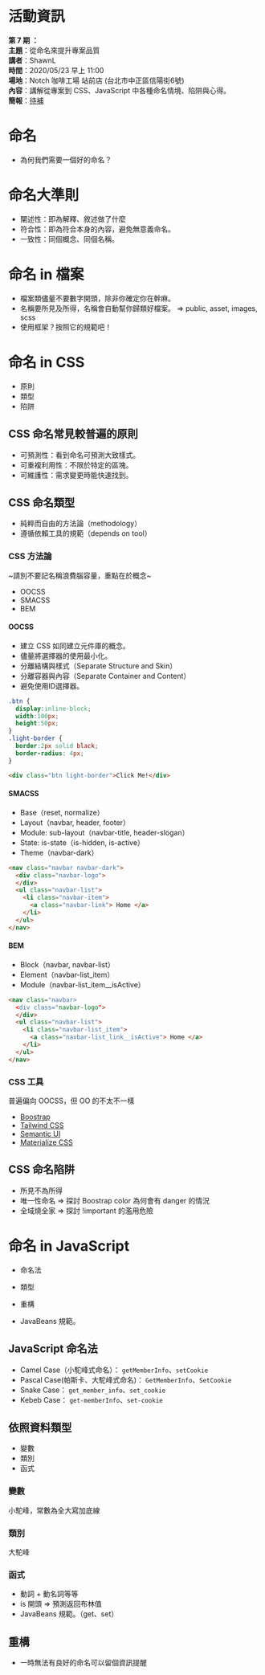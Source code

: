 # 活動資訊

**第 7 期 ：**<br>
**主題**：從命名來提升專案品質<br>
**講者**：ShawnL<br>
**時間**：2020/05/23 早上 11:00<br>
**場地**：Notch 咖啡工場 站前店 (台北市中正區信陽街6號) <br>
**內容**：講解從專案到 CSS、JavaScript 中各種命名情境、陷阱與心得。 <br>
**簡報**：[待補]()

# 命名
- 為何我們需要一個好的命名？

# 命名大準則
- 闡述性：即為解釋、敘述做了什麼
- 符合性：即為符合本身的內容，避免無意義命名。
- 一致性：同個概念、同個名稱。


# 命名 in 檔案
- 檔案類儘量不要數字開頭，除非你確定你在幹麻。
- 名稱要所見及所得，名稱會自動幫你歸類好檔案。 => public, asset, images, scss
- 使用框架？按照它的規範吧！

# 命名 in CSS
- 原則
- 類型
- 陷阱

## CSS 命名常見較普遍的原則
- 可預測性：看到命名可預測大致樣式。
- 可重複利用性：不限於特定的區塊。
- 可維護性：需求變更時能快速找到。

## CSS 命名類型
- 純粹而自由的方法論（methodology）
- 遵循依賴工具的規範（depends on tool）

### CSS 方法論
~請別不要記名稱浪費腦容量，重點在於概念~
- OOCSS
- SMACSS
- BEM

#### OOCSS
- 建立 CSS 如同建立元件庫的概念。
- 儘量將選擇器的使用最小化。
- 分離結構與樣式（Separate Structure and Skin）
- 分離容器與內容（Separate Container and Content）
- 避免使用ID選擇器。

```css
.btn {
  display:inline-block;
  width:100px;
  height:50px;
}
.light-border {
  border:2px solid black;
  border-radius: 4px;
}
```

```html
<div class="btn light-border">Click Me!</div>
```

#### SMACSS
- Base（reset, normalize）
- Layout（navbar, header, footer）
- Module: sub-layout（navbar-title, header-slogan）
- State: is-state（is-hidden, is-active）
- Theme（navbar-dark）

```html
<nav class="navbar navbar-dark">
  <div class="navbar-logo">
  </div>
  <ul class="navbar-list">
    <li class="navbar-item">
      <a class="navbar-link"> Home </a>
    </li>
  </ul>
</nav>
```

#### BEM
- Block（navbar, navbar-list）
- Element（navbar-list_item）
- Module（navbar-list_item__isActive）

```html
<nav class="navbar>
  <div class="navbar-logo">
  </div>
  <ul class="navbar-list">
    <li class="navbar-list_item">
      <a class="navbar-list_link__isActive"> Home </a>
    </li>
  </ul>
</nav>
```

### CSS 工具
普遍偏向 OOCSS，但 OO 的不太不一樣
- [Boostrap](https://getbootstrap.com/)
- [Tailwind CSS](https://tailwindcss.com/)
- [Semantic UI](https://semantic-ui.com/)
- [Materialize CSS](https://materializecss.com/) 

## CSS 命名陷阱
- 所見不為所得
- 唯一性命名 => 探討 Boostrap color 為何會有 danger 的情況
- 全域燒全家 => 探討 !important 的濫用危險

# 命名 in JavaScript
- 命名法
- 類型
- 重構


- JavaBeans 規範。

## JavaScript 命名法
- Camel Case（小駝峰式命名）： `getMemberInfo`、`setCookie`
- Pascal Case(帕斯卡、大駝峰式命名)： `GetMemberInfo`、`SetCookie`
- Snake Case： `get_member_info`、`set_cookie`
- Kebeb Case： `get-memberInfo`、`set-cookie`

## 依照資料類型
- 變數
- 類別
- 函式

### 變數
小駝峰，常數為全大寫加底線

### 類別
大駝峰

### 函式
- 動詞 + 動名詞等等
- is 開頭 => 預測返回布林值
- JavaBeans 規範。（get、set）

## 重構
- 一時無法有良好的命名可以留個資訊提醒
